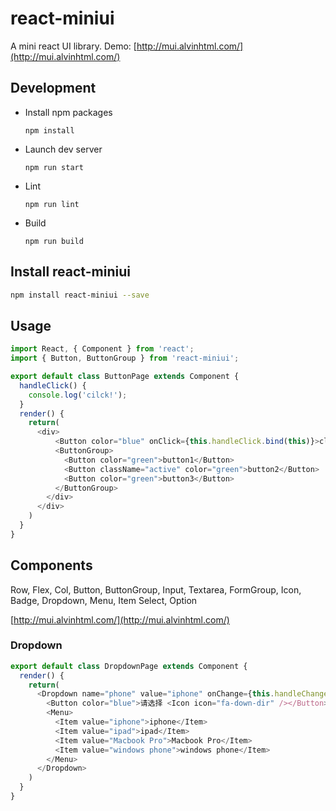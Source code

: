 # react-miniui

A mini react UI library. Demo: [http://mui.alvinhtml.com/](http://mui.alvinhtml.com/)

## Development

- Install npm packages

    ```
  npm install
    ```

- Launch dev server

    ```
  npm run start
    ```

- Lint

    ```
  npm run lint
    ```

- Build

    ```
  npm run build
    ```



## Install react-miniui

```bash
npm install react-miniui --save
```

## Usage

```js
import React, { Component } from 'react';
import { Button, ButtonGroup } from 'react-miniui';

export default class ButtonPage extends Component {
  handleClick() {
    console.log('cilck!');
  }
  render() {
    return(
      <div>
          <Button color="blue" onClick={this.handleClick.bind(this)}>click</Button>
          <ButtonGroup>
            <Button color="green">button1</Button>
            <Button className="active" color="green">button2</Button>
            <Button color="green">button3</Button>
          </ButtonGroup>
        </div>
      </div>
    )
  }
}
```

## Components

Row, Flex, Col, Button, ButtonGroup, Input, Textarea, FormGroup, Icon, Badge, Dropdown, Menu, Item Select, Option

[http://mui.alvinhtml.com/](http://mui.alvinhtml.com/)

### Dropdown

```js
export default class DropdownPage extends Component {
  render() {
    return(
      <Dropdown name="phone" value="iphone" onChange={this.handleChange.bind(this)}>
        <Button color="blue">请选择 <Icon icon="fa-down-dir" /></Button>
        <Menu>
          <Item value="iphone">iphone</Item>
          <Item value="ipad">ipad</Item>
          <Item value="Macbook Pro">Macbook Pro</Item>
          <Item value="windows phone">windows phone</Item>
        </Menu>
      </Dropdown>
    )
  }
}
```

